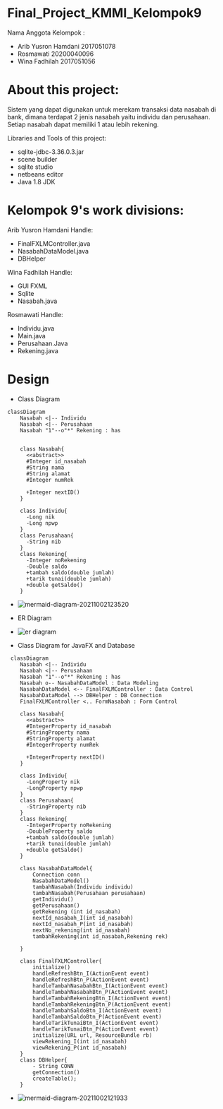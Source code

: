 # Final_Project_KMMI_Kelompok9

Nama Anggota Kelompok :
- Arib Yusron Hamdani 2017051078
- Rosmawati 20200040096
- Wina Fadhilah 2017051056

# About this project:

Sistem yang dapat digunakan untuk merekam transaksi data nasabah di bank, dimana terdapat 2 jenis nasabah yaitu individu dan perusahaan. Setiap nasabah dapat memiliki 1 atau lebih rekening.

Libraries and Tools of this project:

- sqlite-jdbc-3.36.0.3.jar
- scene builder
- sqlite studio
- netbeans editor
- Java 1.8 JDK

# Kelompok 9's work divisions:

Arib Yusron Hamdani Handle:
- FinalFXLMController.java
- NasabahDataModel.java
- DBHelper

Wina Fadhilah Handle:
- GUI FXML
- Sqlite
- Nasabah.java

Rosmawati Handle:
- Individu.java
- Main.java
- Perusahaan.Java
- Rekening.java

# Design
- Class Diagram
```
classDiagram
    Nasabah <|-- Individu
    Nasabah <|-- Perusahaan
    Nasabah "1"--o"*" Rekening : has
          

    class Nasabah{
      <<abstract>>
      #Integer id_nasabah
      #String nama
      #String alamat
      #Integer numRek
      
      +Integer nextID()
    }
    
    class Individu{
      -Long nik
      -Long npwp
    }
    class Perusahaan{
      -String nib
    }
    class Rekening{
      -Integer noRekening
      -Double saldo
      +tambah saldo(double jumlah)
      +tarik tunai(double jumlah)
      +double getSaldo()
    }
```
-   ![mermaid-diagram-20211002123520](https://user-images.githubusercontent.com/83532253/135705343-642131e2-c681-4669-a812-d28bb7b5ecec.png)


- ER Diagram
- ![er diagram](https://user-images.githubusercontent.com/83532253/135705908-6f700459-4bea-42cd-84d4-c75c83cf25af.png)


- Class Diagram for JavaFX and Database
```
 classDiagram
    Nasabah <|-- Individu
    Nasabah <|-- Perusahaan
    Nasabah "1"--o"*" Rekening : has
    Nasabah o-- NasabahDataModel : Data Modeling
    NasabahDataModel <-- FinalFXLMController : Data Control
    NasabahDataModel --> DBHelper : DB Connection
    FinalFXLMController <.. FormNasabah : Form Control      

    class Nasabah{
      <<abstract>>
      #IntegerProperty id_nasabah
      #StringProperty nama
      #StringProperty alamat
      #IntegerProperty numRek
      
      +IntegerProperty nextID()
    }
    
    class Individu{
      -LongProperty nik
      -LongProperty npwp
    }
    class Perusahaan{
      -StringProperty nib
    }
    class Rekening{
      -IntegerProperty noRekening
      -DoubleProperty saldo
      +tambah saldo(double jumlah)
      +tarik tunai(double jumlah)
      +double getSaldo()
    }

    class NasabahDataModel{
        Connection conn
        NasabahDataModel()
        tambahNasabah(Individu individu)
        tambahNasabah(Perusahaan perusahaan)
        getIndividu()
        getPerusahaan()
        getRekening (int id_nasabah)
        nextId_nasabah_I(int id_nasabah)
        nextId_nasabah_P(int id_nasabah)
        nextNo_rekening(int id_nasabah)
        tambahRekening(int id_nasabah,Rekening rek)
    
    }

    class FinalFXLMController{
        initialize()
        handleRefreshBtn_I(ActionEvent event)
        handleRefreshBtn_P(ActionEvent event)
        handleTambahNasabahBtn_I(ActionEvent event)
        handleTambahNasabahBtn_P(ActionEvent event)
        handleTambahRekeningBtn_I(ActionEvent event)
        handleTambahRekeningBtn_P(ActionEvent event)
        handleTambahSaldoBtn_I(ActionEvent event)
        handleTambahSaldoBtn_P(ActionEvent event)
        handleTarikTunaiBtn_I(ActionEvent event)
        handleTarikTunaiBtn_P(ActionEvent event)
        initialize(URL url, ResourceBundle rb)
        viewRekening_I(int id_nasabah)
        viewRekening_P(int id_nasabah)
    }
    class DBHelper{
        - String CONN
        getConnection()
        createTable();
    }
```
-   ![mermaid-diagram-20211002121933](https://user-images.githubusercontent.com/83532253/135705366-b2801a9b-46fe-427e-bdc0-ec09cd511260.png)

  

